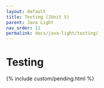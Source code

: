 ```yaml
---
layout: default
title: Testing (JUnit 5)
parent: Java Light
nav_order: 11
permalink: docs/java-light/testing/
---
```


# Testing

{% include custom/pending.html %}
